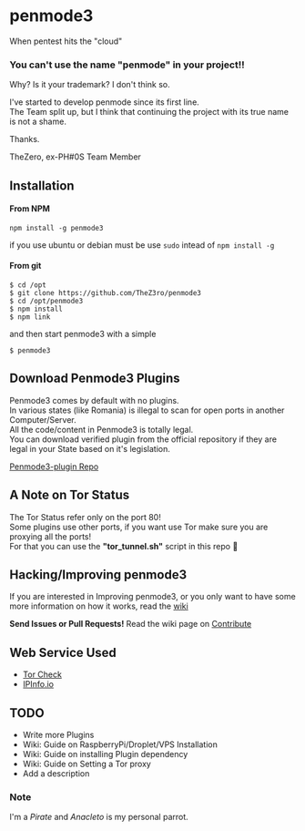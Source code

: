 # penmode3
When pentest hits the "cloud"

### You can't use the name "penmode" in your project!!
Why? Is it your trademark? I don't think so.

I've started to develop penmode since its first line.<br/>
The Team split up, but I think that continuing the project with its true name is not a shame.

Thanks.

TheZero, ex-PH#0S Team Member

## Installation

#### From NPM
`npm install -g penmode3`

if you use ubuntu or debian must be use `sudo` intead of `npm install -g`

#### From git
```
$ cd /opt
$ git clone https://github.com/TheZ3ro/penmode3
$ cd /opt/penmode3
$ npm install
$ npm link
```
and then start penmode3 with a simple
```
$ penmode3
```

## Download Penmode3 Plugins

Penmode3 comes by default with no plugins. <br/>
In various states (like Romania) is illegal to scan for open ports in another Computer/Server. <br/>
All the code/content in Penmode3 is totally legal. <br/>
You can download verified plugin from the official repository if they are legal in your State based on it's legislation. <br/>

[Penmode3-plugin Repo](http://github.com/TheZ3ro/penmode3-plugin)

## A Note on Tor Status
The Tor Status refer only on the port 80!<br/>
Some plugins use other ports, if you want use Tor make sure you are proxying all the ports!<br/>
For that you can use the **"tor_tunnel.sh"** script in this repo :eyes:

## Hacking/Improving penmode3
If you are interested in Improving penmode3, or you only want to have
some more information on how it works, read the [wiki](https://github.com/TheZ3ro/penmode3/wiki/)

**Send Issues or Pull Requests!**
Read the wiki page on [Contribute](https://github.com/TheZ3ro/penmode3/wiki/Contribute)

## Web Service Used

 * [Tor Check](https://check.torproject.org/)
 * [IPInfo.io](http://ipinfo.io/)

## TODO

* Write more Plugins
* Wiki: Guide on RaspberryPi/Droplet/VPS Installation
* Wiki: Guide on installing Plugin dependency
* Wiki: Guide on Setting a Tor proxy
* Add a description

### Note
I'm a *Pirate* and *Anacleto* is my personal parrot.
